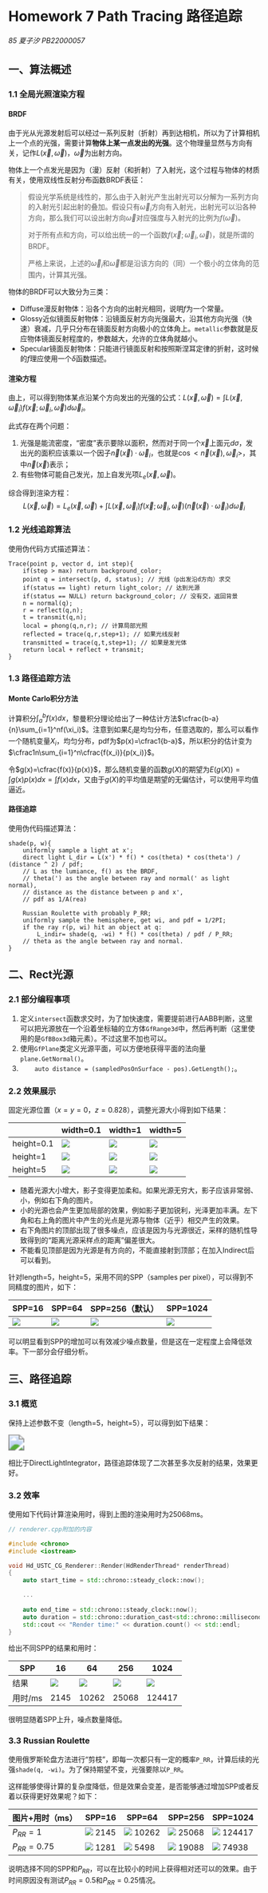 # Homework 7 Path Tracing 路径追踪

###### 85 夏子汐 PB22000057

## 一、算法概述

### 1.1 全局光照渲染方程

#### BRDF

由于光从光源发射后可以经过一系列反射（折射）再到达相机，所以为了计算相机上一个点的光强，需要计算**物体上某一点发出的光强**。这个物理量显然与方向有关，记作$L(\vec x,\vec\omega)$，$\vec\omega$为出射方向。

物体上一个点发光是因为（漫）反射（和折射）了入射光，这个过程与物体的材质有关，使用双线性反射分布函数BRDF表征：

> 假设光学系统是线性的，那么由于入射光产生出射光可以分解为一系列方向的入射光引起出射的叠加。假设只有$\vec\omega_i$方向有入射光，出射光可以沿各种方向，那么我们可以设出射方向$\vec\omega$对应强度与入射光的比例为$f(\vec\omega)$。
>
> 对于所有点和方向，可以给出统一的一个函数$f(\vec x;\vec\omega_i,\vec\omega)$，就是所谓的BRDF。
>
> 严格上来说，上述的$\vec\omega_i$和$\vec\omega$都是沿该方向的（同）一个极小的立体角的范围内，计算其光强。

物体的BRDF可以大致分为三类：

- Diffuse漫反射物体：沿各个方向的出射光相同，说明$f$为一个常量。
- Glossy近似镜面反射物体：沿镜面反射方向光强最大，沿其他方向光强（快速）衰减，几乎只分布在镜面反射方向极小的立体角上。`metallic`参数就是反应物体镜面反射程度的，参数越大，允许的立体角就越小。
- Specular镜面反射物体：只能进行镜面反射和按照斯涅耳定律的折射，这时候的$f$理应使用一个$\delta$函数描述。

#### 渲染方程

由上，可以得到物体某点沿某个方向发出的光强的公式：$L(\vec x,\vec \omega)=\int L(\vec x,\vec\omega_i)f(\vec x;\vec\omega_i,\vec\omega)d\vec\omega_i$。

此式存在两个问题：

1. 光强是能流密度，“密度”表示要除以面积，然而对于同一个$\vec x$上面元$d\sigma$，发出光的面积应该乘以一个因子$\vec n(\vec x)\cdot\vec \omega_i$，也就是$\cos<\vec n(\vec x),\vec \omega_i>$，其中$\vec n(\vec x)$表示；
2. 有些物体可能自己发光，加上自发光项$L_e(\vec x,\vec\omega)$。

综合得到渲染方程：
$$
L(\vec x,\vec \omega)=L_e(\vec x,\vec\omega)+\int L(\vec x,\vec\omega_i)f(\vec x;\vec\omega_i,\vec\omega)(\vec n(\vec x)\cdot\vec\omega_i)d\vec\omega_i
$$

### 1.2 光线追踪算法

 使用伪代码方式描述算法：

```
Trace(point p, vector d, int step){
	if(step > max) return background_color;
	point q = intersect(p, d, status); // 光线（p出发沿d方向）求交
	if(status == light) return light_color; // 达到光源
	if(status == NULL) return background_color; // 没有交，返回背景
	n = normal(q);
	r = reflect(q,n);
	t = transmit(q,n);
	local = phong(q,n,r); // 计算局部光照
	reflected = trace(q,r,step+1); // 如果光线反射
	transmitted = trace(q,t,step+1); // 如果是发光体
	return local + reflect + transmit;
}
```

### 1.3 路径追踪方法

#### Monte Carlo积分方法

计算积分$\int_a^bf(x)dx$，黎曼积分理论给出了一种估计方法$\cfrac{b-a}{n}\sum_{i=1}^nf(\xi_i)$。注意到如果$\xi_i$是均匀分布，任意选取的，那么可以看作一个随机变量$X_i$，均匀分布，pdf为$p(x)=\cfrac1{b-a}$，所以积分的估计变为$\cfrac1n\sum_{i=1}^n\cfrac{f(x_i)}{p(x_i)}$。

令$g(x)=\cfrac{f(x)}{p(x)}$，那么随机变量的函数$g(X)$的期望为$E(g(X))=\int g(x)p(x)dx=\int f(x)dx$，又由于$g(X)$的平均值是期望的无偏估计，可以使用平均值逼近。

#### 路径追踪

使用伪代码描述算法：

```
shade(p, w){
	uniformly sample a light at x';
	direct light L_dir = L(x') * f() * cos(theta) * cos(theta') / (distance ^ 2) / pdf;
	// L as the lumiance, f() as the BRDF,
	// theta(') as the angle between ray and normal(' as light normal),
	// distance as the distance between p and x',
	// pdf as 1/A(rea)
	
	Russian Roulette with probably P_RR;
	uniformly sample the hemisphere, get wi, and pdf = 1/2PI;
	if the ray r(p, wi) hit an object at q:
		L_indir= shade(q, -wi) * f() * cos(theta) / pdf / P_RR;
	// theta as the angle between ray and normal.
}
```

## 二、Rect光源

### 2.1 部分编程事项

1. 定义`intersect`函数求交时，为了加快速度，需要提前进行AABB判断，这里可以把光源放在一个沿着坐标轴的立方体`GfRange3d`中，然后再判断（这里使用的是`GfBBox3d`箱元素）。不过这里不加也可以。
2. 使用`GfPlane`类定义光源平面，可以方便地获得平面的法向量`plane.GetNormal()`。
3. `    auto distance = (sampledPosOnSurface - pos).GetLength();`。

### 2.2 效果展示

固定光源位置（$x=y=0$，$z=0.828$），调整光源大小得到如下结果：

|            | width=0.1              | width=1                | width=5                |
| ---------- | ---------------------- | ---------------------- | ---------------------- |
| height=0.1 | ![](figures/1.1.1.png) | ![](figures/1.1.2.png) | ![](figures/1.1.3.png) |
| height=1   | ![](figures/1.2.1.png) | ![](figures/1.2.2.png) | ![](figures/1.2.3.png) |
| height=5   | ![](figures/1.3.1.png) | ![](figures/1.3.2.png) | ![](figures/1.3.3.png) |

- 随着光源大小增大，影子变得更加柔和。如果光源无穷大，影子应该非常弱、小，例如右下角的图片。
- 小的光源也会产生更加局部的效果，例如影子更加锐利，光泽更加丰满。左下角和右上角的图片中产生的光点是光源与物体（近乎）相交产生的效果。
- 右下角图片的顶部出现了很多噪点，应该是因为与光源很近，采样的随机性导致得到的“距离光源采样点的距离”偏差很大。
- 不能看见顶部是因为光源是有方向的，不能直接射到顶部；在加入Indirect后可以看到。

针对length=5，height=5，采用不同的SPP（samples per pixel），可以得到不同精度的图片，如下：

| SPP=16               | SPP=64               | SPP=256（默认）      | SPP=1024             |
| -------------------- | -------------------- | -------------------- | -------------------- |
| ![](figures/2.1.png) | ![](figures/2.2.png) | ![](figures/2.3.png) | ![](figures/2.4.png) |

可以明显看到SPP的增加可以有效减少噪点数量，但是这在一定程度上会降低效率。下一部分会仔细分析。

## 三、路径追踪

### 3.1 概览

保持上述参数不变（length=5，height=5），可以得到如下结果：

<img src="figures/3.3.png" style="zoom:200%;" />

相比于DirectLightIntegrator，路径追踪体现了二次甚至多次反射的结果，效果更好。

### 3.2 效率

使用如下代码计算渲染用时，得到上图的渲染用时为25068ms。

```c++
// renderer.cpp附加的内容

#include <chrono>
#include <iostream>

void Hd_USTC_CG_Renderer::Render(HdRenderThread* renderThread)
{
    auto start_time = std::chrono::steady_clock::now();

    ...
    
    auto end_time = std::chrono::steady_clock::now();
    auto duration = std::chrono::duration_cast<std::chrono::milliseconds>(end_time - start_time);
    std::cout << "Render time:" << duration.count() << std::endl;
}
```

给出不同SPP的结果和用时：

| SPP     | 16                   | 64                   | 256                  | 1024                 |
| ------- | -------------------- | -------------------- | -------------------- | -------------------- |
| 结果    | ![](figures/3.1.png) | ![](figures/3.2.png) | ![](figures/3.3.png) | ![](figures/3.4.png) |
| 用时/ms | 2145                 | 10262                | 25068                | 124417               |

很明显随着SPP上升，噪点数量降低。

### 3.3 Russian Roulette

使用俄罗斯轮盘方法进行“剪枝”，即每一次都只有一定的概率`P_RR`，计算后续的光强`shade(q, -wi)`。为了保持期望不变，光强要除以`P_RR`。

这样能够使得计算的复杂度降低，但是效果会变差，是否能够通过增加SPP或者反着以获得更好效果呢？如下：

| 图片+用时（ms） | SPP=16 | SPP=64 | SPP=256 | SPP=1024 |
| ------------- | ------ | ------ | ------- | -------- |
| $P_{RR}=1$    |![](figures/3.1.png) 2145 | ![](figures/3.2.png) 10262 | ![](figures/3.3.png) 25068 | ![](figures/3.4.png) 124417|
| $P_{RR}=0.75$ |![](figures/3.5.png) 1281|![](figures/3.6.png) 5498|![](figures/3.7.png) 19088|![](figures/3.8.png) 74938|

说明选择不同的SPP和$P_{RR}$，可以在比较小的时间上获得相对还可以的效果。由于时间原因没有测试$P_{RR}=0.5$和$P_{RR}=0.25$情况。
